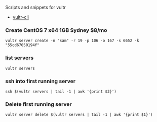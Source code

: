 Scripts and snippets for vultr

- [vultr-cli](https://github.com/JamesClonk/vultr)

### Create CentOS 7 x64 1GB Sydney $8/mo
`vultr server create -n "sam" -r 19 -p 106 -o 167 -s 6652 -k "55cd67050194f"`

### list servers
`vultr servers`

### ssh into first running server
`ssh $(vultr servers | tail -1 | awk '{print $3}')`

### Delete first running server
`vultr server delete $(vultr servers | tail -1 | awk '{print $1}')`
